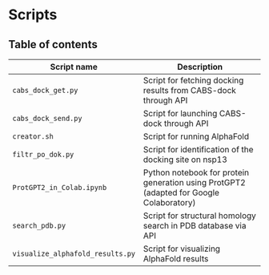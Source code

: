 # Scripts

## Table of contents

| Script name               | Description                                                    |
| ------------------------- | -------------------------------------------------------------- |
| `cabs_dock_get.py`        | Script for fetching docking results from CABS-dock through API |
| `cabs_dock_send.py`       | Script for launching CABS-dock through API                     |
| `creator.sh`              | Script for running AlphaFold                                   |
| `filtr_po_dok.py`         | Script for identification of the docking site on nsp13         |
| `ProtGPT2_in_Colab.ipynb` | Python notebook for protein generation using ProtGPT2 (adapted for Google Colaboratory) |
| `search_pdb.py`           | Script for structural homology search in PDB database via API  |
| `visualize_alphafold_results.py` | Script for visualizing AlphaFold results                |
